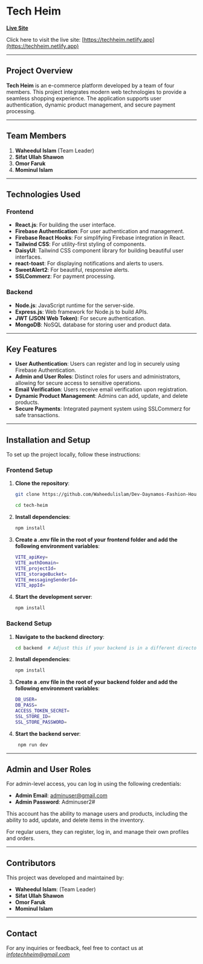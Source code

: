 # Tech Heim

[**Live Site**](https://techheim.netlify.app)

Click here to visit the live site: [https://techheim.netlify.app](https://techheim.netlify.app)

---

## Project Overview

**Tech Heim** is an e-commerce platform developed by a team of four members. This project integrates modern web technologies to provide a seamless shopping experience. The application supports user authentication, dynamic product management, and secure payment processing.

---

## Team Members

1. **Waheedul Islam** (Team Leader)
2. **Sifat Ullah Shawon**
3. **Omor Faruk**
4. **Mominul Islam**

---

## Technologies Used

### Frontend

- **React.js**: For building the user interface.
- **Firebase Authentication**: For user authentication and management.
- **Firebase React Hooks**: For simplifying Firebase integration in React.
- **Tailwind CSS**: For utility-first styling of components.
- **DaisyUI**: Tailwind CSS component library for building beautiful user interfaces.
- **react-toast**: For displaying notifications and alerts to users.
- **SweetAlert2**: For beautiful, responsive alerts.
- **SSLCommerz**: For payment processing.

### Backend

- **Node.js**: JavaScript runtime for the server-side.
- **Express.js**: Web framework for Node.js to build APIs.
- **JWT (JSON Web Token)**: For secure authentication.
- **MongoDB**: NoSQL database for storing user and product data.

---

## Key Features

- **User Authentication**: Users can register and log in securely using Firebase Authentication.
- **Admin and User Roles**: Distinct roles for users and administrators, allowing for secure access to sensitive operations.
- **Email Verification**: Users receive email verification upon registration.
- **Dynamic Product Management**: Admins can add, update, and delete products.
- **Secure Payments**: Integrated payment system using SSLCommerz for safe transactions.

---

## Installation and Setup

To set up the project locally, follow these instructions:

### Frontend Setup

1. **Clone the repository**:

   ```bash
   git clone https://github.com/Waheedulislam/Dev-Daynamos-Fashion-House-

   cd tech-heim

2. **Install dependencies**: 

   ```bash 
   npm install

3. **Create a .env file in the root of your frontend folder and add the following environment variables**: 


   ```bash 
   VITE_apiKey=
   VITE_authDomain=
   VITE_projectId=
   VITE_storageBucket=
   VITE_messagingSenderId=
   VITE_appId=

4. **Start the development server**: 

   ```bash 
   npm install

### Backend  Setup


1. **Navigate to the backend directory**:
  
   ```bash 
   cd backend  # Adjust this if your backend is in a different directory

2. **Install dependencies**:
  
   ```bash
   npm install

3. **Create a .env file in the root of your backend folder and add the following environment variables**:
  
   ```bash
   DB_USER=
   DB_PASS=
   ACCESS_TOKEN_SECRET=
   SSL_STORE_ID=
   SSL_STORE_PASSWORD=

4. **Start the backend server**:
  
   ```bash
    npm run dev

---

## Admin and User Roles 

 For admin-level access, you can log in using the following credentials:

- **Admin Email**: adminuser@gmail.com
- **Admin Password**: Adminuser2#

This account has the ability to manage users and products, including the ability to add, update, and delete items in the inventory.

For regular users, they can register, log in, and manage their own profiles and orders.

---

## Contributors

This project was developed and maintained by:

- **Waheedul Islam**: (Team Leader)
- **Sifat Ullah Shawon**
- **Omor Faruk**
- **Mominul Islam**

---

## Contact 

For any inquiries or feedback, feel free to contact us at *infotechheim@gmail.com*
